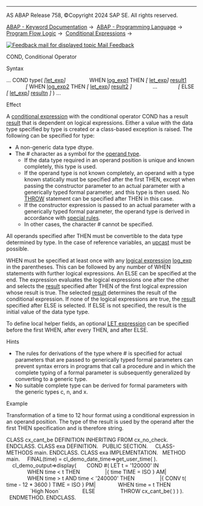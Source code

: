   

* * *

AS ABAP Release 758, ©Copyright 2024 SAP SE. All rights reserved.

[ABAP - Keyword Documentation](https://help.sap.com/doc/abapdocu_758_index_htm/7.58/en-US/abenabap.htm) →  [ABAP - Programming Language](https://help.sap.com/doc/abapdocu_758_index_htm/7.58/en-US/abenabap_reference.htm) →  [Program Flow Logic](https://help.sap.com/doc/abapdocu_758_index_htm/7.58/en-US/abenabap_flow_logic.htm) →  [Conditional Expressions](https://help.sap.com/doc/abapdocu_758_index_htm/7.58/en-US/abenconditional_expressions.htm) → 

 [![](Mail.gif?object=Mail.gif "Feedback mail for displayed topic") Mail Feedback](mailto:f1_help@sap.com?subject=Feedback%20on%20ABAP%20Documentation&body=Document:%20COND%2C%20Conditional%20Operator%2C%20ABENCONDITIONAL_EXPRESSION_COND%2C%20758%0D%0A%0D%0AError:%0D%0A%0D%0A%0D%0A%0D%0ASuggestion%20for%20improvement:)

COND, Conditional Operator

Syntax

... COND type( *\[*[let\_exp](https://help.sap.com/doc/abapdocu_758_index_htm/7.58/en-US/abaplet.htm)*\]*
               WHEN [log\_exp1](https://help.sap.com/doc/abapdocu_758_index_htm/7.58/en-US/abenlogexp.htm) THEN *\[* [let\_exp](https://help.sap.com/doc/abapdocu_758_index_htm/7.58/en-US/abaplet.htm)*\]* [result1](https://help.sap.com/doc/abapdocu_758_index_htm/7.58/en-US/abenconditional_expression_result.htm)
             *\[* WHEN [log\_exp2](https://help.sap.com/doc/abapdocu_758_index_htm/7.58/en-US/abenlogexp.htm) THEN *\[* [let\_exp](https://help.sap.com/doc/abapdocu_758_index_htm/7.58/en-US/abaplet.htm)*\]* [result2](https://help.sap.com/doc/abapdocu_758_index_htm/7.58/en-US/abenconditional_expression_result.htm) *\]*
             ...
             *\[* ELSE *\[* [let\_exp](https://help.sap.com/doc/abapdocu_758_index_htm/7.58/en-US/abaplet.htm)*\]* [resultn](https://help.sap.com/doc/abapdocu_758_index_htm/7.58/en-US/abenconditional_expression_result.htm) *\]* ) ...

Effect

A [conditional expression](https://help.sap.com/doc/abapdocu_758_index_htm/7.58/en-US/abenconditional_expression_glosry.htm "Glossary Entry") with the conditional operator COND has a result [result](https://help.sap.com/doc/abapdocu_758_index_htm/7.58/en-US/abenconditional_expression_result.htm) that is dependent on logical expressions. Either a value with the data type specified by type is created or a class-based exception is raised. The following can be specified for type:

-   A non-generic data type dtype.
-   The # character as a symbol for the [operand type](https://help.sap.com/doc/abapdocu_758_index_htm/7.58/en-US/abenoperand_type_glosry.htm "Glossary Entry").
    -   If the data type required in an operand position is unique and known completely, this type is used.
    -   If the operand type is not known completely, an operand with a type known statically must be specified after the first THEN, except when passing the constructor parameter to an actual parameter with a generically typed formal parameter, and this type is then used. No [THROW](https://help.sap.com/doc/abapdocu_758_index_htm/7.58/en-US/abenconditional_expression_result.htm) statement can be specified after THEN in this case.
    -   If the constructor expression is passed to an actual parameter with a generically typed formal parameter, the operand type is derived in accordance with [special rules](https://help.sap.com/doc/abapdocu_758_index_htm/7.58/en-US/abencond_constructor_inference.htm).
    -   In other cases, the character # cannot be specified.

All operands specified after THEN must be convertible to the data type determined by type. In the case of reference variables, an [upcast](https://help.sap.com/doc/abapdocu_758_index_htm/7.58/en-US/abenup_cast_glosry.htm "Glossary Entry") must be possible.

WHEN must be specified at least once with any [logical expression](https://help.sap.com/doc/abapdocu_758_index_htm/7.58/en-US/abenlogical_expression_glosry.htm "Glossary Entry") [log\_exp](https://help.sap.com/doc/abapdocu_758_index_htm/7.58/en-US/abenlogexp.htm) in the parentheses. This can be followed by any number of WHEN statements with further logical expressions. An ELSE can be specified at the end. The expression evaluates the logical expressions one after the other and selects the [result](https://help.sap.com/doc/abapdocu_758_index_htm/7.58/en-US/abenconditional_expression_result.htm) specified after THEN of the first logical expression whose result is true. The selected [result](https://help.sap.com/doc/abapdocu_758_index_htm/7.58/en-US/abenconditional_expression_result.htm) determines the result of the conditional expression. If none of the logical expressions are true, the [result](https://help.sap.com/doc/abapdocu_758_index_htm/7.58/en-US/abenconditional_expression_result.htm) specified after ELSE is selected. If ELSE is not specified, the result is the initial value of the data type type.

To define local helper fields, an optional [LET expression](https://help.sap.com/doc/abapdocu_758_index_htm/7.58/en-US/abaplet.htm) can be specified before the first WHEN, after every THEN, and after ELSE.

Hints

-   The rules for derivations of the type where # is specified for actual parameters that are passed to generically typed formal parameters can prevent syntax errors in programs that call a procedure and in which the complete typing of a formal parameter is subsequently generalized by converting to a generic type.
-   No suitable complete type can be derived for formal parameters with the generic types c, n, and x.

Example

Transformation of a time to 12 hour format using a conditional expression in an operand position. The type of the result is used by the operand after the first THEN specification and is therefore string.

CLASS cx\_cant\_be DEFINITION INHERITING FROM cx\_no\_check.
ENDCLASS.
CLASS exa DEFINITION.
  PUBLIC SECTION.
    CLASS-METHODS main.
ENDCLASS.
CLASS exa IMPLEMENTATION.
  METHOD main.
    FINAL(time) = cl\_demo\_date\_time=>get\_user\_time( ).
    cl\_demo\_output=>display(
      COND #( LET t = '120000' IN
              WHEN time < t THEN
                |{ time TIME = ISO } AM|
              WHEN time > t AND time < '240000' THEN
                |{ CONV t( time - 12 \* 3600 ) TIME = ISO } PM|
              WHEN time = t THEN
                \`High Noon\`
              ELSE
                THROW cx\_cant\_be( ) ) ).
  ENDMETHOD.
ENDCLASS.